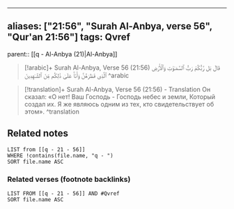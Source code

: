 
---
aliases: ["21:56", "Surah Al-Anbya, verse 56", "Qur'an 21:56"]
tags: Qvref
---

parent:: [[q - Al-Anbya (21)|Al-Anbya]]

> [!arabic]+ Surah Al-Anbya, Verse 56 (21:56)
> <span class="quran-arabic">قَالَ بَل رَّبُّكُمْ رَبُّ ٱلسَّمَـٰوَٰتِ وَٱلْأَرْضِ ٱلَّذِى فَطَرَهُنَّ وَأَنَا۠ عَلَىٰ ذَٰلِكُم مِّنَ ٱلشَّـٰهِدِينَ</span>
^arabic

> [!translation]+ Surah Al-Anbya, Verse 56 (21:56) - Translation
> Он сказал: «О нет! Ваш Господь - Господь небес и земли, Который создал их. Я же являюсь одним из тех, кто свидетельствует об этом».
^translation



## Related notes
```dataview
LIST from [[q - 21 - 56]]
WHERE !contains(file.name, "q - ")
SORT file.name ASC
```

### Related verses (footnote backlinks)
```dataview
LIST FROM [[q - 21 - 56]] AND #Qvref
SORT file.name ASC
```

